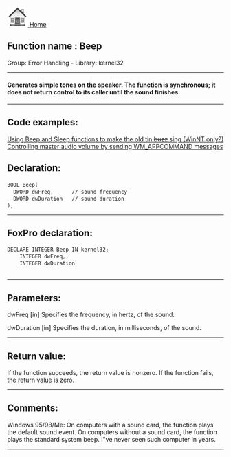 [<img src="../../images/home.png"> Home ](https://github.com/VFPX/Win32API)  

## Function name : Beep
Group: Error Handling - Library: kernel32    
***  


#### Generates simple tones on the speaker. The function is synchronous; it does not return control to its caller until the sound finishes.
***  


## Code examples:
[Using Beep and Sleep functions to make the old tin <s>buzz</s> sing (WinNT only?)](../../samples/sample_240.md)  
[Controlling master audio volume by sending WM_APPCOMMAND messages](../../samples/sample_592.md)  

## Declaration:
```foxpro  
BOOL Beep(
  DWORD dwFreq,      // sound frequency
  DWORD dwDuration   // sound duration
);  
```  
***  


## FoxPro declaration:
```foxpro  
DECLARE INTEGER Beep IN kernel32;
	INTEGER dwFreq,;
	INTEGER dwDuration
  
```  
***  


## Parameters:
dwFreq 
[in] Specifies the frequency, in hertz, of the sound. 

dwDuration 
[in] Specifies the duration, in milliseconds, of the sound.   
***  


## Return value:
If the function succeeds, the return value is nonzero. If the function fails, the return value is zero.  
***  


## Comments:
Windows 95/98/Me: On computers with a sound card, the function plays the default sound event. On computers without a sound card, the function plays the standard system beep. I"ve never seen such computer in years.  
  
***  

